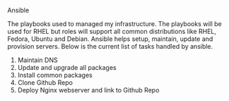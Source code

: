 Ansible 

The playbooks used to managed my infrastructure. The playbooks will be used for RHEL but roles will support all common distributions like RHEL, Fedora, Ubuntu and Debian. Ansible helps setup, maintain, update and provision servers. Below is the current list of tasks handled by ansible.

1. Maintain DNS
2. Update and upgrade all packages
3. Install common packages
4. Clone Github Repo
5. Deploy Nginx webserver and link to Github Repo

